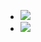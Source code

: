 <ul><li><a href="https://velog.io/@dgh0001"><img src="https://img.shields.io/badge/Velog-20C997?style=flat-square&logo=Android&logoColor=white"/></a></li><li><a href="mailto:dgh000190@gmail.com"><img src="https://img.shields.io/badge/Gmail-EA4335?style=flat-square&logo=Android&logoColor=white"/></a></li><ul>
